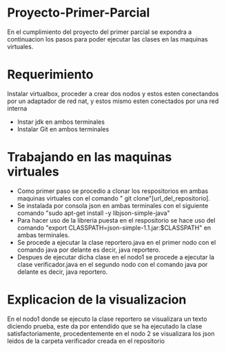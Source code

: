 # Proyecto-Primer-Parcial
En el cumplimiento del proyecto del primer parcial se expondra a continuacion los pasos para poder ejecutar las clases en las maquinas virtuales.

# Requerimiento
Instalar virtualbox, proceder a crear dos nodos y estos esten conectandos por un adaptador de red nat, y estos mismo esten conectados por una red interna
- Instar jdk en ambos terminales
- Instalar Git en ambos terminales

# Trabajando en las maquinas virtuales
- Como primer paso se procedio a clonar los respositorios en ambas maquinas virtuales con el comando " git clone"[url_del_repositorio].
- Se instalada por consola json en ambas terminales con el siguiente comando "sudo apt-get install -y libjson-simple-java"
- Para hacer uso de la libreria puesta en el respositorio se hace uso del comando "export CLASSPATH=json-simple-1.1.jar:$CLASSPATH" en ambas terminales.
- Se procede a ejecutar la clase reportero.java en el primer nodo con el comando java por delante es decir, java reportero.
- Despues de ejecutar dicha clase en el nodo1 se procede a ejecutar la clase verificador.java en el segundo nodo con el comando java por delante es decir, java reportero.

# Explicacion de la visualizacion

En el nodo1 donde se ejecuto la clase reportero se visualizara un texto diciendo prueba, este da por entendido que se ha ejecutado la clase satisfactoriamente, procedentemente en el nodo 2 se visualizara los json leidos de la carpeta verificador creada en el repositorio

